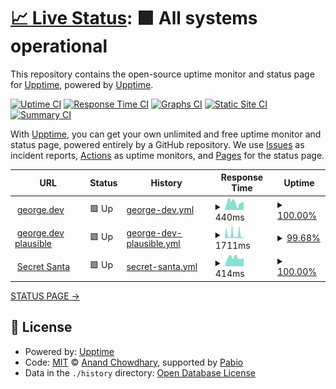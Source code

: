 # [📈 Live Status](https://upptime.github.io/upptime): <!--live status--> **🟩 All systems operational**

This repository contains the open-source uptime monitor and status page for [Upptime](https://upptime.js.org), powered by [Upptime](https://github.com/upptime/upptime).

[![Uptime CI](https://github.com/georgepstaylor/george-dev-uptime/workflows/Uptime%20CI/badge.svg)](https://github.com/georgepstaylor/george-dev-uptime/actions?query=workflow%3A%22Uptime+CI%22)
[![Response Time CI](https://github.com/georgepstaylor/george-dev-uptime/workflows/Response%20Time%20CI/badge.svg)](https://github.com/georgepstaylor/george-dev-uptime/actions?query=workflow%3A%22Response+Time+CI%22)
[![Graphs CI](https://github.com/georgepstaylor/george-dev-uptime/workflows/Graphs%20CI/badge.svg)](https://github.com/georgepstaylor/george-dev-uptime/actions?query=workflow%3A%22Graphs+CI%22)
[![Static Site CI](https://github.com/georgepstaylor/george-dev-uptime/workflows/Static%20Site%20CI/badge.svg)](https://github.com/georgepstaylor/george-dev-uptime/actions?query=workflow%3A%22Static+Site+CI%22)
[![Summary CI](https://github.com/georgepstaylor/george-dev-uptime/workflows/Summary%20CI/badge.svg)](https://github.com/georgepstaylor/george-dev-uptime/actions?query=workflow%3A%22Summary+CI%22)

With [Upptime](https://upptime.js.org), you can get your own unlimited and free uptime monitor and status page, powered entirely by a GitHub repository. We use [Issues](https://github.com/upptime/upptime/issues) as incident reports, [Actions](https://github.com/georgepstaylor/george-dev-uptime/actions) as uptime monitors, and [Pages](https://upptime.github.io/upptime) for the status page.

<!--start: status pages-->
<!-- This summary is generated by Upptime (https://github.com/upptime/upptime) -->
<!-- Do not edit this manually, your changes will be overwritten -->
<!-- prettier-ignore -->
| URL | Status | History | Response Time | Uptime |
| --- | ------ | ------- | ------------- | ------ |
| <img alt="" src="https://icons.duckduckgo.com/ip3/george.dev.ico" height="13"> [george.dev](https://george.dev) | 🟩 Up | [george-dev.yml](https://github.com/georgepstaylor/george-dev-uptime/commits/HEAD/history/george-dev.yml) | <details><summary><img alt="Response time graph" src="./graphs/george-dev/response-time-week.png" height="20"> 440ms</summary><br><a href="https://status.george.dev/history/george-dev"><img alt="Response time 534" src="https://img.shields.io/endpoint?url=https%3A%2F%2Fraw.githubusercontent.com%2Fgeorgepstaylor%2Fgeorge-dev-uptime%2FHEAD%2Fapi%2Fgeorge-dev%2Fresponse-time.json"></a><br><a href="https://status.george.dev/history/george-dev"><img alt="24-hour response time 476" src="https://img.shields.io/endpoint?url=https%3A%2F%2Fraw.githubusercontent.com%2Fgeorgepstaylor%2Fgeorge-dev-uptime%2FHEAD%2Fapi%2Fgeorge-dev%2Fresponse-time-day.json"></a><br><a href="https://status.george.dev/history/george-dev"><img alt="7-day response time 440" src="https://img.shields.io/endpoint?url=https%3A%2F%2Fraw.githubusercontent.com%2Fgeorgepstaylor%2Fgeorge-dev-uptime%2FHEAD%2Fapi%2Fgeorge-dev%2Fresponse-time-week.json"></a><br><a href="https://status.george.dev/history/george-dev"><img alt="30-day response time 534" src="https://img.shields.io/endpoint?url=https%3A%2F%2Fraw.githubusercontent.com%2Fgeorgepstaylor%2Fgeorge-dev-uptime%2FHEAD%2Fapi%2Fgeorge-dev%2Fresponse-time-month.json"></a><br><a href="https://status.george.dev/history/george-dev"><img alt="1-year response time 534" src="https://img.shields.io/endpoint?url=https%3A%2F%2Fraw.githubusercontent.com%2Fgeorgepstaylor%2Fgeorge-dev-uptime%2FHEAD%2Fapi%2Fgeorge-dev%2Fresponse-time-year.json"></a></details> | <details><summary><a href="https://status.george.dev/history/george-dev">100.00%</a></summary><a href="https://status.george.dev/history/george-dev"><img alt="All-time uptime 99.85%" src="https://img.shields.io/endpoint?url=https%3A%2F%2Fraw.githubusercontent.com%2Fgeorgepstaylor%2Fgeorge-dev-uptime%2FHEAD%2Fapi%2Fgeorge-dev%2Fuptime.json"></a><br><a href="https://status.george.dev/history/george-dev"><img alt="24-hour uptime 100.00%" src="https://img.shields.io/endpoint?url=https%3A%2F%2Fraw.githubusercontent.com%2Fgeorgepstaylor%2Fgeorge-dev-uptime%2FHEAD%2Fapi%2Fgeorge-dev%2Fuptime-day.json"></a><br><a href="https://status.george.dev/history/george-dev"><img alt="7-day uptime 100.00%" src="https://img.shields.io/endpoint?url=https%3A%2F%2Fraw.githubusercontent.com%2Fgeorgepstaylor%2Fgeorge-dev-uptime%2FHEAD%2Fapi%2Fgeorge-dev%2Fuptime-week.json"></a><br><a href="https://status.george.dev/history/george-dev"><img alt="30-day uptime 99.85%" src="https://img.shields.io/endpoint?url=https%3A%2F%2Fraw.githubusercontent.com%2Fgeorgepstaylor%2Fgeorge-dev-uptime%2FHEAD%2Fapi%2Fgeorge-dev%2Fuptime-month.json"></a><br><a href="https://status.george.dev/history/george-dev"><img alt="1-year uptime 99.85%" src="https://img.shields.io/endpoint?url=https%3A%2F%2Fraw.githubusercontent.com%2Fgeorgepstaylor%2Fgeorge-dev-uptime%2FHEAD%2Fapi%2Fgeorge-dev%2Fuptime-year.json"></a></details>
| <img alt="" src="https://icons.duckduckgo.com/ip3/analytics.george.dev.ico" height="13"> [george.dev plausible](https://analytics.george.dev/api/health) | 🟩 Up | [george-dev-plausible.yml](https://github.com/georgepstaylor/george-dev-uptime/commits/HEAD/history/george-dev-plausible.yml) | <details><summary><img alt="Response time graph" src="./graphs/george-dev-plausible/response-time-week.png" height="20"> 1711ms</summary><br><a href="https://status.george.dev/history/george-dev-plausible"><img alt="Response time 1318" src="https://img.shields.io/endpoint?url=https%3A%2F%2Fraw.githubusercontent.com%2Fgeorgepstaylor%2Fgeorge-dev-uptime%2FHEAD%2Fapi%2Fgeorge-dev-plausible%2Fresponse-time.json"></a><br><a href="https://status.george.dev/history/george-dev-plausible"><img alt="24-hour response time 2414" src="https://img.shields.io/endpoint?url=https%3A%2F%2Fraw.githubusercontent.com%2Fgeorgepstaylor%2Fgeorge-dev-uptime%2FHEAD%2Fapi%2Fgeorge-dev-plausible%2Fresponse-time-day.json"></a><br><a href="https://status.george.dev/history/george-dev-plausible"><img alt="7-day response time 1711" src="https://img.shields.io/endpoint?url=https%3A%2F%2Fraw.githubusercontent.com%2Fgeorgepstaylor%2Fgeorge-dev-uptime%2FHEAD%2Fapi%2Fgeorge-dev-plausible%2Fresponse-time-week.json"></a><br><a href="https://status.george.dev/history/george-dev-plausible"><img alt="30-day response time 1318" src="https://img.shields.io/endpoint?url=https%3A%2F%2Fraw.githubusercontent.com%2Fgeorgepstaylor%2Fgeorge-dev-uptime%2FHEAD%2Fapi%2Fgeorge-dev-plausible%2Fresponse-time-month.json"></a><br><a href="https://status.george.dev/history/george-dev-plausible"><img alt="1-year response time 1318" src="https://img.shields.io/endpoint?url=https%3A%2F%2Fraw.githubusercontent.com%2Fgeorgepstaylor%2Fgeorge-dev-uptime%2FHEAD%2Fapi%2Fgeorge-dev-plausible%2Fresponse-time-year.json"></a></details> | <details><summary><a href="https://status.george.dev/history/george-dev-plausible">99.68%</a></summary><a href="https://status.george.dev/history/george-dev-plausible"><img alt="All-time uptime 99.56%" src="https://img.shields.io/endpoint?url=https%3A%2F%2Fraw.githubusercontent.com%2Fgeorgepstaylor%2Fgeorge-dev-uptime%2FHEAD%2Fapi%2Fgeorge-dev-plausible%2Fuptime.json"></a><br><a href="https://status.george.dev/history/george-dev-plausible"><img alt="24-hour uptime 98.88%" src="https://img.shields.io/endpoint?url=https%3A%2F%2Fraw.githubusercontent.com%2Fgeorgepstaylor%2Fgeorge-dev-uptime%2FHEAD%2Fapi%2Fgeorge-dev-plausible%2Fuptime-day.json"></a><br><a href="https://status.george.dev/history/george-dev-plausible"><img alt="7-day uptime 99.68%" src="https://img.shields.io/endpoint?url=https%3A%2F%2Fraw.githubusercontent.com%2Fgeorgepstaylor%2Fgeorge-dev-uptime%2FHEAD%2Fapi%2Fgeorge-dev-plausible%2Fuptime-week.json"></a><br><a href="https://status.george.dev/history/george-dev-plausible"><img alt="30-day uptime 99.56%" src="https://img.shields.io/endpoint?url=https%3A%2F%2Fraw.githubusercontent.com%2Fgeorgepstaylor%2Fgeorge-dev-uptime%2FHEAD%2Fapi%2Fgeorge-dev-plausible%2Fuptime-month.json"></a><br><a href="https://status.george.dev/history/george-dev-plausible"><img alt="1-year uptime 99.56%" src="https://img.shields.io/endpoint?url=https%3A%2F%2Fraw.githubusercontent.com%2Fgeorgepstaylor%2Fgeorge-dev-uptime%2FHEAD%2Fapi%2Fgeorge-dev-plausible%2Fuptime-year.json"></a></details>
| <img alt="" src="https://icons.duckduckgo.com/ip3/shhmas.george.dev.ico" height="13"> [Secret Santa](https://shhmas.george.dev) | 🟩 Up | [secret-santa.yml](https://github.com/georgepstaylor/george-dev-uptime/commits/HEAD/history/secret-santa.yml) | <details><summary><img alt="Response time graph" src="./graphs/secret-santa/response-time-week.png" height="20"> 414ms</summary><br><a href="https://status.george.dev/history/secret-santa"><img alt="Response time 391" src="https://img.shields.io/endpoint?url=https%3A%2F%2Fraw.githubusercontent.com%2Fgeorgepstaylor%2Fgeorge-dev-uptime%2FHEAD%2Fapi%2Fsecret-santa%2Fresponse-time.json"></a><br><a href="https://status.george.dev/history/secret-santa"><img alt="24-hour response time 378" src="https://img.shields.io/endpoint?url=https%3A%2F%2Fraw.githubusercontent.com%2Fgeorgepstaylor%2Fgeorge-dev-uptime%2FHEAD%2Fapi%2Fsecret-santa%2Fresponse-time-day.json"></a><br><a href="https://status.george.dev/history/secret-santa"><img alt="7-day response time 414" src="https://img.shields.io/endpoint?url=https%3A%2F%2Fraw.githubusercontent.com%2Fgeorgepstaylor%2Fgeorge-dev-uptime%2FHEAD%2Fapi%2Fsecret-santa%2Fresponse-time-week.json"></a><br><a href="https://status.george.dev/history/secret-santa"><img alt="30-day response time 391" src="https://img.shields.io/endpoint?url=https%3A%2F%2Fraw.githubusercontent.com%2Fgeorgepstaylor%2Fgeorge-dev-uptime%2FHEAD%2Fapi%2Fsecret-santa%2Fresponse-time-month.json"></a><br><a href="https://status.george.dev/history/secret-santa"><img alt="1-year response time 391" src="https://img.shields.io/endpoint?url=https%3A%2F%2Fraw.githubusercontent.com%2Fgeorgepstaylor%2Fgeorge-dev-uptime%2FHEAD%2Fapi%2Fsecret-santa%2Fresponse-time-year.json"></a></details> | <details><summary><a href="https://status.george.dev/history/secret-santa">100.00%</a></summary><a href="https://status.george.dev/history/secret-santa"><img alt="All-time uptime 99.85%" src="https://img.shields.io/endpoint?url=https%3A%2F%2Fraw.githubusercontent.com%2Fgeorgepstaylor%2Fgeorge-dev-uptime%2FHEAD%2Fapi%2Fsecret-santa%2Fuptime.json"></a><br><a href="https://status.george.dev/history/secret-santa"><img alt="24-hour uptime 100.00%" src="https://img.shields.io/endpoint?url=https%3A%2F%2Fraw.githubusercontent.com%2Fgeorgepstaylor%2Fgeorge-dev-uptime%2FHEAD%2Fapi%2Fsecret-santa%2Fuptime-day.json"></a><br><a href="https://status.george.dev/history/secret-santa"><img alt="7-day uptime 100.00%" src="https://img.shields.io/endpoint?url=https%3A%2F%2Fraw.githubusercontent.com%2Fgeorgepstaylor%2Fgeorge-dev-uptime%2FHEAD%2Fapi%2Fsecret-santa%2Fuptime-week.json"></a><br><a href="https://status.george.dev/history/secret-santa"><img alt="30-day uptime 99.85%" src="https://img.shields.io/endpoint?url=https%3A%2F%2Fraw.githubusercontent.com%2Fgeorgepstaylor%2Fgeorge-dev-uptime%2FHEAD%2Fapi%2Fsecret-santa%2Fuptime-month.json"></a><br><a href="https://status.george.dev/history/secret-santa"><img alt="1-year uptime 99.85%" src="https://img.shields.io/endpoint?url=https%3A%2F%2Fraw.githubusercontent.com%2Fgeorgepstaylor%2Fgeorge-dev-uptime%2FHEAD%2Fapi%2Fsecret-santa%2Fuptime-year.json"></a></details>

<!--end: status pages-->

[STATUS PAGE ->](https://georgepstaylor.github.io/george-dev-uptime/)

## 📄 License

- Powered by: [Upptime](https://github.com/upptime/upptime)
- Code: [MIT](./LICENSE) © [Anand Chowdhary](https://anandchowdhary.com), supported by [Pabio](https://pabio.com)
- Data in the `./history` directory: [Open Database License](https://opendatacommons.org/licenses/odbl/1-0/)
